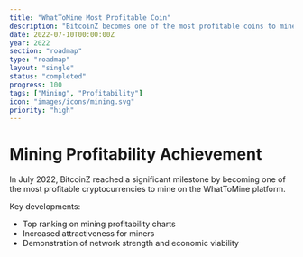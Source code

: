 ```yaml
---
title: "WhatToMine Most Profitable Coin"
description: "BitcoinZ becomes one of the most profitable coins to mine on WhatToMine"
date: 2022-07-10T00:00:00Z
year: 2022
section: "roadmap"
type: "roadmap"
layout: "single"
status: "completed"
progress: 100
tags: ["Mining", "Profitability"]
icon: "images/icons/mining.svg"
priority: "high"
---
```


# Mining Profitability Achievement

In July 2022, BitcoinZ reached a significant milestone by becoming one of the most profitable cryptocurrencies to mine on the WhatToMine platform.

Key developments:
- Top ranking on mining profitability charts
- Increased attractiveness for miners
- Demonstration of network strength and economic viability
